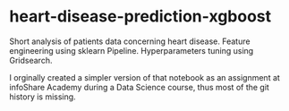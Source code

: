 # heart-disease-prediction-xgboost

Short analysis of patients data concerning heart disease. Feature engineering using sklearn Pipeline. Hyperparameters tuning using Gridsearch.

I orginally created a simpler version of that notebook as an assignment at infoShare Academy during a Data Science course, thus most of the git history is missing.